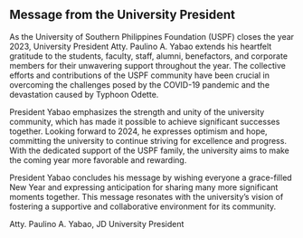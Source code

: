 ## Message from the University President

As the University of Southern Philippines Foundation (USPF) closes the year 2023, University President Atty. Paulino A. Yabao extends his heartfelt gratitude to the students, faculty, staff, alumni, benefactors, and corporate members for their unwavering support throughout the year. The collective efforts and contributions of the USPF community have been crucial in overcoming the challenges posed by the COVID-19 pandemic and the devastation caused by Typhoon Odette. 

President Yabao emphasizes the strength and unity of the university community, which has made it possible to achieve significant successes together. Looking forward to 2024, he expresses optimism and hope, committing the university to continue striving for excellence and progress. With the dedicated support of the USPF family, the university aims to make the coming year more favorable and rewarding.

President Yabao concludes his message by wishing everyone a grace-filled New Year and expressing anticipation for sharing many more significant moments together. This message resonates with the university’s vision of fostering a supportive and collaborative environment for its community.

Atty. Paulino A. Yabao, JD
University President